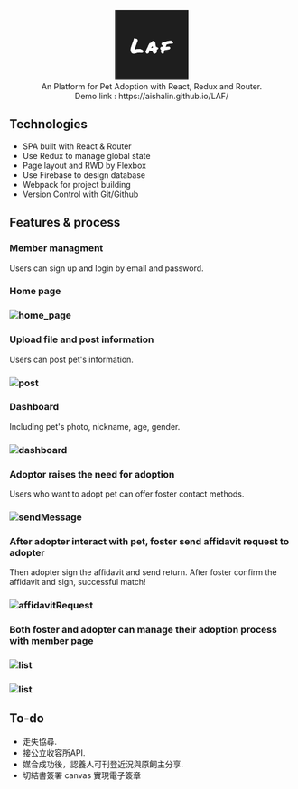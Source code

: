 <p align=center>
<img src="./screenshot/logo.png"/>
  <br/>
An Platform for Pet Adoption with React, Redux and Router.<br/>
Demo link :  https://aishalin.github.io/LAF/
</p>


## Technologies

* SPA built with React & Router
* Use Redux to manage global state
* Page layout and RWD by Flexbox
* Use Firebase to design database
* Webpack for project building
* Version Control with Git/Github


## Features & process

### Member managment

Users can sign up and login by email and password. 

### Home page

### ![home_page](https://raw.github.com/AishaLin/LAF/master/screenshot/home_page.png)

### Upload file and post information

Users can post pet's information.

### ![post](https://raw.github.com/AishaLin/LAF/master/screenshot/post.png)


### Dashboard

Including pet's photo, nickname, age, gender. 

### ![dashboard](https://raw.github.com/AishaLin/LAF/master/screenshot/dashboard.png)


### Adoptor raises the need for adoption

Users who want to adopt pet can offer foster contact methods. 

### ![sendMessage](https://raw.github.com/AishaLin/LAF/master/screenshot/sendMessage.png)


### After adopter interact with pet, foster send affidavit request to adopter 
Then adopter sign the affidavit and send return.
After foster confirm the affidavit and sign, successful match!

### ![affidavitRequest](https://raw.github.com/AishaLin/LAF/master/screenshot/affidavitRequest.png)


### Both foster and adopter can manage their adoption process with member page

### ![list](https://raw.github.com/AishaLin/LAF/master/screenshot/list.png)
### ![list](https://raw.github.com/AishaLin/LAF/master/screenshot/list2.png)


## To-do
- 走失協尋.
- 接公立收容所API.
- 媒合成功後，認養人可刊登近況與原飼主分享.
- 切結書簽署 canvas 實現電子簽章